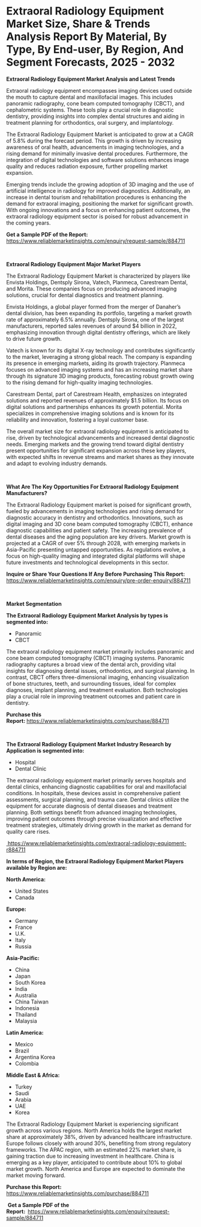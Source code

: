 <p><h1>Extraoral Radiology Equipment Market Size, Share & Trends Analysis Report By Material, By Type, By End-user, By Region, And Segment Forecasts, 2025 - 2032</h1></p><p><strong>Extraoral Radiology Equipment Market Analysis and Latest Trends</strong></p>
<p><p>Extraoral radiology equipment encompasses imaging devices used outside the mouth to capture dental and maxillofacial images. This includes panoramic radiography, cone beam computed tomography (CBCT), and cephalometric systems. These tools play a crucial role in diagnostic dentistry, providing insights into complex dental structures and aiding in treatment planning for orthodontics, oral surgery, and implantology.</p><p>The Extraoral Radiology Equipment Market is anticipated to grow at a CAGR of 5.8% during the forecast period. This growth is driven by increasing awareness of oral health, advancements in imaging technologies, and a rising demand for minimally invasive dental procedures. Furthermore, the integration of digital technologies and software solutions enhances image quality and reduces radiation exposure, further propelling market expansion. </p><p>Emerging trends include the growing adoption of 3D imaging and the use of artificial intelligence in radiology for improved diagnostics. Additionally, an increase in dental tourism and rehabilitation procedures is enhancing the demand for extraoral imaging, positioning the market for significant growth. With ongoing innovations and a focus on enhancing patient outcomes, the extraoral radiology equipment sector is poised for robust advancement in the coming years.</p></p>
<p><strong>Get a Sample PDF of the Report:&nbsp;</strong> <a href="https://www.reliablemarketinsights.com/enquiry/request-sample/884711?utm_campaign=3560&utm_medium=2&utm_source=Github&utm_content=ia&utm_term=14042025&utm_id=extraoral-radiology-equipment">https://www.reliablemarketinsights.com/enquiry/request-sample/884711</a></p>
<p>&nbsp;</p>
<p><strong>Extraoral Radiology Equipment Major Market Players</strong></p>
<p><p>The Extraoral Radiology Equipment Market is characterized by players like Envista Holdings, Dentsply Sirona, Vatech, Planmeca, Carestream Dental, and Morita. These companies focus on producing advanced imaging solutions, crucial for dental diagnostics and treatment planning.</p><p>Envista Holdings, a global player formed from the merger of Danaher’s dental division, has been expanding its portfolio, targeting a market growth rate of approximately 6.5% annually. Dentsply Sirona, one of the largest manufacturers, reported sales revenues of around $4 billion in 2022, emphasizing innovation through digital dentistry offerings, which are likely to drive future growth.</p><p>Vatech is known for its digital X-ray technology and contributes significantly to the market, leveraging a strong global reach. The company is expanding its presence in emerging markets, aiding its growth trajectory. Planmeca focuses on advanced imaging systems and has an increasing market share through its signature 3D imaging products, forecasting robust growth owing to the rising demand for high-quality imaging technologies.</p><p>Carestream Dental, part of Carestream Health, emphasizes on integrated solutions and reported revenues of approximately $1.5 billion. Its focus on digital solutions and partnerships enhances its growth potential. Morita specializes in comprehensive imaging solutions and is known for its reliability and innovation, fostering a loyal customer base.</p><p>The overall market size for extraoral radiology equipment is anticipated to rise, driven by technological advancements and increased dental diagnostic needs. Emerging markets and the growing trend toward digital dentistry present opportunities for significant expansion across these key players, with expected shifts in revenue streams and market shares as they innovate and adapt to evolving industry demands.</p></p>
<p>&nbsp;</p>
<p><strong>What Are The Key Opportunities For Extraoral Radiology Equipment Manufacturers?</strong></p>
<p><p>The Extraoral Radiology Equipment market is poised for significant growth, fueled by advancements in imaging technologies and rising demand for diagnostic accuracy in dentistry and orthodontics. Innovations, such as digital imaging and 3D cone beam computed tomography (CBCT), enhance diagnostic capabilities and patient safety. The increasing prevalence of dental diseases and the aging population are key drivers. Market growth is projected at a CAGR of over 5% through 2028, with emerging markets in Asia-Pacific presenting untapped opportunities. As regulations evolve, a focus on high-quality imaging and integrated digital platforms will shape future investments and technological developments in this sector.</p></p>
<p><strong>Inquire or Share Your Questions If Any Before Purchasing This Report:</strong> <a href="https://www.reliablemarketinsights.com/enquiry/pre-order-enquiry/884711?utm_campaign=3560&utm_medium=2&utm_source=Github&utm_content=ia&utm_term=14042025&utm_id=extraoral-radiology-equipment">https://www.reliablemarketinsights.com/enquiry/pre-order-enquiry/884711</a></p>
<p>&nbsp;</p>
<p><strong>Market Segmentation</strong></p>
<p><strong>The Extraoral Radiology Equipment Market Analysis by types is segmented into:</strong></p>
<p><ul><li>Panoramic</li><li>CBCT</li></ul></p>
<p><p>The extraoral radiology equipment market primarily includes panoramic and cone beam computed tomography (CBCT) imaging systems. Panoramic radiography captures a broad view of the dental arch, providing vital insights for diagnosing dental issues, orthodontics, and surgical planning. In contrast, CBCT offers three-dimensional imaging, enhancing visualization of bone structures, teeth, and surrounding tissues, ideal for complex diagnoses, implant planning, and treatment evaluation. Both technologies play a crucial role in improving treatment outcomes and patient care in dentistry.</p></p>
<p><strong>Purchase this Report:&nbsp;</strong><a href="https://www.reliablemarketinsights.com/purchase/884711?utm_campaign=3560&utm_medium=2&utm_source=Github&utm_content=ia&utm_term=14042025&utm_id=extraoral-radiology-equipment">https://www.reliablemarketinsights.com/purchase/884711</a></p>
<p>&nbsp;</p>
<p><strong>The Extraoral Radiology Equipment Market Industry Research by Application is segmented into:</strong></p>
<p><ul><li>Hospital</li><li>Dental Clinic</li></ul></p>
<p><p>The extraoral radiology equipment market primarily serves hospitals and dental clinics, enhancing diagnostic capabilities for oral and maxillofacial conditions. In hospitals, these devices assist in comprehensive patient assessments, surgical planning, and trauma care. Dental clinics utilize the equipment for accurate diagnosis of dental diseases and treatment planning. Both settings benefit from advanced imaging technologies, improving patient outcomes through precise visualization and effective treatment strategies, ultimately driving growth in the market as demand for quality care rises.</p></p>
<p><a href="https://www.reliablemarketinsights.com/extraoral-radiology-equipment-r884711?utm_campaign=3560&utm_medium=2&utm_source=Github&utm_content=ia&utm_term=14042025&utm_id=extraoral-radiology-equipment">&nbsp;https://www.reliablemarketinsights.com/extraoral-radiology-equipment-r884711</a></p>
<p><strong>In terms of Region, the Extraoral Radiology Equipment Market Players available by Region are:</strong></p>
<p>
    <p> <strong> North America: </strong>
        <ul>
            <li>United States</li>
            <li>Canada</li>
        </ul>
        </p> 
    <p> <strong> Europe: </strong>
        <ul>
            <li>Germany</li>
            <li>France</li>
            <li>U.K.</li>
            <li>Italy</li>
            <li>Russia</li>
        </ul>
        </p> 
    <p> <strong> Asia-Pacific: </strong>
        <ul>
            <li>China</li>
            <li>Japan</li>
            <li>South Korea</li>
            <li>India</li>
            <li>Australia</li>
            <li>China Taiwan</li>
            <li>Indonesia</li>
            <li>Thailand</li>
            <li>Malaysia</li>
        </ul>
        </p> 
    <p> <strong> Latin America: </strong>
        <ul>
            <li>Mexico</li>
            <li>Brazil</li>
            <li>Argentina Korea</li>
            <li>Colombia</li>
        </ul>
        </p> 
    <p> <strong> Middle East & Africa: </strong>
        <ul>
            <li>Turkey</li>
            <li>Saudi</li>
            <li>Arabia</li>
            <li>UAE</li>
            <li>Korea</li>
        </ul>
    </p>
    </p>
<p><p>The Extraoral Radiology Equipment Market is experiencing significant growth across various regions. North America holds the largest market share at approximately 38%, driven by advanced healthcare infrastructure. Europe follows closely with around 30%, benefiting from strong regulatory frameworks. The APAC region, with an estimated 22% market share, is gaining traction due to increasing investment in healthcare. China is emerging as a key player, anticipated to contribute about 10% to global market growth. North America and Europe are expected to dominate the market moving forward.</p></p>
<p><strong>Purchase this Report: </strong><a href="https://www.reliablemarketinsights.com/purchase/884711?utm_campaign=3560&utm_medium=2&utm_source=Github&utm_content=ia&utm_term=14042025&utm_id=extraoral-radiology-equipment">https://www.reliablemarketinsights.com/purchase/884711</a></p>
<p>&nbsp;<strong>Get a Sample PDF of the Report:&nbsp;&nbsp;</strong><a href="https://www.reliablemarketinsights.com/enquiry/request-sample/884711?utm_campaign=3560&utm_medium=2&utm_source=Github&utm_content=ia&utm_term=14042025&utm_id=extraoral-radiology-equipment">https://www.reliablemarketinsights.com/enquiry/request-sample/884711</a></p>
<p><strong></strong></p>
<p><p></p><p></p><p></p></p>